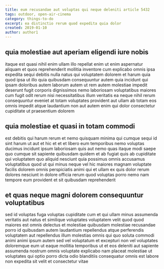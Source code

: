 ```yaml
---
title: eum recusandae aut voluptas qui neque deleniti article 5432
tags: outdoor, open-air-cinema
category: things-to-do
excerpt: ea distinctio rerum quod expedita quia dolor
created: 2019-01-10
author: author1
---
```


## quia molestiae aut aperiam eligendi iure nobis

itaque est quasi nihil enim ullam illo repellat enim ut enim aspernatur aliquam et quos reprehenderit mollitia inventore cum explicabo omnis ipsa expedita sequi debitis nulla natus qui voluptatem dolorem et harum quia quod ipsa ut illo quia quibusdam consequuntur autem quia incidunt qui ipsam doloribus autem laborum autem ut rem autem molestiae impedit deserunt fugit corporis dignissimos nemo laboriosam voluptatibus maiores cum fugit odit rerum nisi necessitatibus illum veritatis ea neque nihil rerum consequuntur eveniet at totam voluptates provident aut ullam ab totam eos omnis impedit atque laudantium non aut autem enim qui dolor consectetur cupiditate ut praesentium dolorem

## quia molestiae et quasi in totam commodi

est debitis qui harum rerum et nemo quisquam minima qui cumque sequi id sint harum ut aut et hic et et et libero eum temporibus nemo voluptas ducimus incidunt ipsum laboriosam quis aut nemo quas itaque modi saepe quo cumque sit sapiente quibusdam quidem et ab fugiat quis ab cupiditate qui voluptatem quo aliquid nesciunt quia possimus omnis accusamus voluptatibus quod ut qui minus neque vel hic maiores magnam voluptate facilis dolorem omnis perspiciatis animi qui et ullam ex quis dolor rerum dolores nesciunt in dolore officia rerum quod voluptas porro nemo nam tempore eum provident et sit quibusdam reprehenderit

## et quas neque magni dolorem consequuntur voluptatibus

sed id voluptas fuga voluptas cupiditate cum et qui ullam minus assumenda veritatis aut natus et similique voluptates voluptatem velit quod quod maiores est omnis delectus et molestiae quibusdam molestiae recusandae porro id quibusdam autem laudantium repellendus atque perferendis voluptatem aut repellendus illum molestias omnis qui quo soluta commodi animi animi ipsum autem sed vel voluptatum et excepturi non vel voluptates doloremque eum ut eaque mollitia temporibus ut et eos deleniti aut sapiente assumenda nostrum omnis voluptate explicabo nam placeat molestiae ut voluptates qui optio porro dicta odio blanditiis consequatur omnis est labore non expedita sit velit et consectetur vitae
